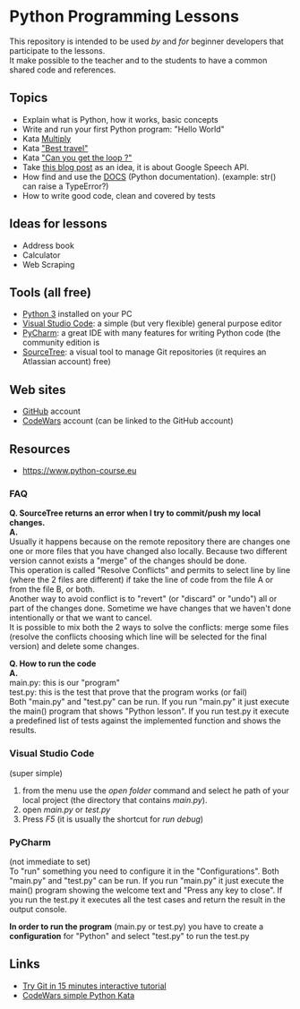 # Python Programming Lessons

This repository is intended to be used _by_ and _for_ beginner developers that participate to the lessons.  
It make possible to the teacher and to the students to have a common shared code and references.  

## Topics

- Explain what is Python, how it works, basic concepts
- Write and run your first Python program: "Hello World"
- Kata [Multiply](http://www.codewars.com/kata/multiply)
- Kata ["Best travel"](https://www.codewars.com/kata/best-travel/python)
- Kata ["Can you get the loop ?"](http://www.codewars.com/kata/can-you-get-the-loop)
- Take [this blog post](https://blog.teowaki.com/2016/07/21/fun-with-theresa-mays-first-speech-as-mp-and-the-google-cloud-speech-and-natural-language-apis/) as an idea, it is about Google Speech API.
- How find and use the [DOCS](http://docs.python.org) (Python documentation). (example: str() can raise a TypeError?)
- How to write good code, clean and covered by tests

## Ideas for lessons

- Address book
- Calculator
- Web Scraping


## Tools (all free)

+ [Python 3](https://www.python.org/downloads/) installed on your PC
+ [Visual Studio Code](https://code.visualstudio.com/): a simple (but very flexible) general purpose editor 
+ [PyCharm](https://www.jetbrains.com/pycharm/): a great IDE with many features for writing Python code (the community edition is 
+ [SourceTree](https://www.sourcetreeapp.com/): a visual tool to manage Git repositories (it requires an Atlassian account)
free)

## Web sites

+ [GitHub](https://github.com/) account
+ [CodeWars](https://www.codewars.com/) account (can be linked to the GitHub account)


## Resources

+ https://www.python-course.eu


### FAQ

**Q. SourceTree returns an error when I try to commit/push my local changes.**  
**A.**  
   Usually it happens because on the remote repository there are changes one one or more files that you have changed also locally.
   Because two different version cannot exists a "merge" of the changes should be done.  
   This operation is called "Resolve Conflicts" and permits to select line by line (where the 2 files are different) if take the line of code from the file A or from the file B, or both.  
   Another way to avoid conflict is to "revert" (or "discard" or "undo") all or part of the changes done. Sometime we have changes that we haven't done intentionally or that we want to cancel.  
   It is possible to mix both the 2 ways to solve the conflicts: merge some files (resolve the conflicts choosing which line will be selected for the final version) and delete some changes.  
 
**Q. How to run the code**  
**A.**  
main.py: this is our "program"  
test.py: this is the test that prove that the program works (or fail)  
Both "main.py" and "test.py" can be run.
If you run "main.py" it just execute the main() program that shows "Python lesson".
If you run test.py it execute a predefined list of tests against the implemented function and shows the results.

### Visual Studio Code

(super simple) 
1. from the menu use the _open folder_ command and select he path of your local project (the directory that contains _main.py_).
2. open _main.py_ or _test.py_
3. Press _F5_ (it is usually the shortcut for _run debug_)

### PyCharm

(not immediate to set)  
To "run" something you need to configure it in the "Configurations".
Both "main.py" and "test.py" can be run.
If you run "main.py" it just execute the main() program showing the welcome text and "Press any key to close".
If you run the test.py it executes all the test cases and return the result in the output console.

**In order to run the program** (main.py or test.py) you have to create a **configuration** for "Python" and select "test.py" to run the test.py 

      
   
## Links
 
 - [Try Git in 15 minutes interactive tutorial](https://try.github.io) 
 - [CodeWars simple Python Kata](http://www.codewars.com/kata/search/python?q=&r%5B%5D=-8&beta=false&order_by=popularity+desc)
